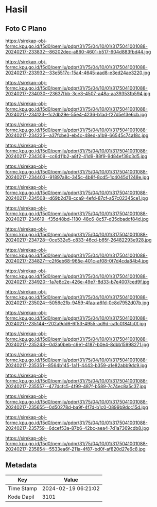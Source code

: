 # Hasil

## Foto C Plano

https://sirekap-obj-formc.kpu.go.id/f5d0/pemilu/pdpr/31/75/04/10/01/3175041001088-20240217-233832--86202dec-a860-4601-b517-604d883fbd44.jpg

https://sirekap-obj-formc.kpu.go.id/f5d0/pemilu/pdpr/31/75/04/10/01/3175041001088-20240217-233932--33e5517c-15a4-4645-aad8-e3ed24ae3220.jpg

https://sirekap-obj-formc.kpu.go.id/f5d0/pemilu/pdpr/31/75/04/10/01/3175041001088-20240217-234030--23637fbb-3ce3-4507-a48a-aa39353fb594.jpg

https://sirekap-obj-formc.kpu.go.id/f5d0/pemilu/pdpr/31/75/04/10/01/3175041001088-20240217-234123--fc2db29e-55e4-4236-b1ad-f27d5e13e6cb.jpg

https://sirekap-obj-formc.kpu.go.id/f5d0/pemilu/pdpr/31/75/04/10/01/3175041001088-20240217-234225--a37fcbe3-eb4c-48ed-a1b9-66545c74a18c.jpg

https://sirekap-obj-formc.kpu.go.id/f5d0/pemilu/pdpr/31/75/04/10/01/3175041001088-20240217-234309--cc6d11b2-a8f2-41d9-88f9-9d84ef38c3d5.jpg

https://sirekap-obj-formc.kpu.go.id/f5d0/pemilu/pdpr/31/75/04/10/01/3175041001088-20240217-234403--91897a8c-345c-4b8f-8cd5-1c4045d1248e.jpg

https://sirekap-obj-formc.kpu.go.id/f5d0/pemilu/pdpr/31/75/04/10/01/3175041001088-20240217-234508--d69b2d78-cca9-4efd-87cf-a57c02345ce1.jpg

https://sirekap-obj-formc.kpu.go.id/f5d0/pemilu/pdpr/31/75/04/10/01/3175041001088-20240217-234619--f35d48bd-1180-48c6-8c57-d35dbaddf84d.jpg

https://sirekap-obj-formc.kpu.go.id/f5d0/pemilu/pdpr/31/75/04/10/01/3175041001088-20240217-234728--0ce532e5-c833-46cd-b65f-26482293e928.jpg

https://sirekap-obj-formc.kpu.go.id/f5d0/pemilu/pdpr/31/75/04/10/01/3175041001088-20240217-234827--c2f6eb68-965e-401c-af08-0f7d4cda84b4.jpg

https://sirekap-obj-formc.kpu.go.id/f5d0/pemilu/pdpr/31/75/04/10/01/3175041001088-20240217-234920--1a7e8c2e-426e-49e7-8d33-b7e4007ced9f.jpg

https://sirekap-obj-formc.kpu.go.id/f5d0/pemilu/pdpr/31/75/04/10/01/3175041001088-20240217-235024--5056e2fb-9459-4faa-a6fd-0c8d7952d07b.jpg

https://sirekap-obj-formc.kpu.go.id/f5d0/pemilu/pdpr/31/75/04/10/01/3175041001088-20240217-235144--202a9dd6-6f53-4955-ad9d-ca1c0f84fc0f.jpg

https://sirekap-obj-formc.kpu.go.id/f5d0/pemilu/pdpr/31/75/04/10/01/3175041001088-20240217-235243--0d2a0beb-c9e1-4187-b0e4-8dbb15998271.jpg

https://sirekap-obj-formc.kpu.go.id/f5d0/pemilu/pdpr/31/75/04/10/01/3175041001088-20240217-235351--8564b145-1a11-4443-b359-a1e82abb9dc9.jpg

https://sirekap-obj-formc.kpu.go.id/f5d0/pemilu/pdpr/31/75/04/10/01/3175041001088-20240217-235557--477dcfc5-4f99-487f-b589-7c74ec8a5c37.jpg

https://sirekap-obj-formc.kpu.go.id/f5d0/pemilu/pdpr/31/75/04/10/01/3175041001088-20240217-235655--0d50278d-ba9f-4f7d-b1c0-0899b9dcc15d.jpg

https://sirekap-obj-formc.kpu.go.id/f5d0/pemilu/pdpr/31/75/04/10/01/3175041001088-20240217-235759--6dcef53a-87b6-42bc-aea4-7d1a7369cdb8.jpg

https://sirekap-obj-formc.kpu.go.id/f5d0/pemilu/pdpr/31/75/04/10/01/3175041001088-20240217-235854--5533ea6f-211a-4f87-bd0f-af820d27e6c8.jpg


## Metadata

| Key        | Value               |
| ---------- | ------------------- |
| Time Stamp | 2024-02-19 06:21:02 |
| Kode Dapil | 3101                |



